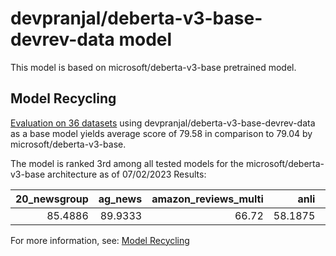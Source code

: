 # devpranjal/deberta-v3-base-devrev-data model
This model is based on microsoft/deberta-v3-base pretrained model.


## Model Recycling

[Evaluation on 36 datasets](https://ibm.github.io/model-recycling/model_gain_chart?avg=0.54&mnli_lp=nan&20_newsgroup=-0.92&ag_news=-0.51&amazon_reviews_multi=-0.14&anli=-0.59&boolq=2.27&cb=5.36&cola=-0.28&copa=11.60&dbpedia=-0.40&esnli=-0.74&financial_phrasebank=3.22&imdb=-0.48&isear=-0.61&mnli=-0.30&mrpc=0.75&multirc=1.38&poem_sentiment=-3.08&qnli=0.30&qqp=0.24&rotten_tomatoes=-0.18&rte=1.77&sst2=-0.34&sst_5bins=0.66&stsb=1.16&trec_coarse=-0.56&trec_fine=0.38&tweet_ev_emoji=0.18&tweet_ev_emotion=-0.70&tweet_ev_hate=1.46&tweet_ev_irony=-2.40&tweet_ev_offensive=0.87&tweet_ev_sentiment=-0.87&wic=-0.37&wnli=1.62&wsc=-0.63&yahoo_answers=0.47&model_name=devpranjal%2Fdeberta-v3-base-devrev-data&base_name=microsoft%2Fdeberta-v3-base) using devpranjal/deberta-v3-base-devrev-data as a base model yields average score of 79.58 in comparison to 79.04 by microsoft/deberta-v3-base.

The model is ranked 3rd among all tested models for the microsoft/deberta-v3-base architecture as of 07/02/2023
Results:

|   20_newsgroup |   ag_news |   amazon_reviews_multi |    anli |   boolq |      cb |    cola |   copa |   dbpedia |   esnli |   financial_phrasebank |   imdb |   isear |    mnli |   mrpc |   multirc |   poem_sentiment |    qnli |     qqp |   rotten_tomatoes |     rte |    sst2 |   sst_5bins |    stsb |   trec_coarse |   trec_fine |   tweet_ev_emoji |   tweet_ev_emotion |   tweet_ev_hate |   tweet_ev_irony |   tweet_ev_offensive |   tweet_ev_sentiment |     wic |   wnli |     wsc |   yahoo_answers |
|---------------:|----------:|-----------------------:|--------:|--------:|--------:|--------:|-------:|----------:|--------:|-----------------------:|-------:|--------:|--------:|-------:|----------:|-----------------:|--------:|--------:|------------------:|--------:|--------:|------------:|--------:|--------------:|------------:|-----------------:|-------------------:|----------------:|-----------------:|---------------------:|---------------------:|--------:|-------:|--------:|----------------:|
|        85.4886 |   89.9333 |                  66.72 | 58.1875 | 85.2599 | 80.3571 | 86.2895 |     70 |   79.0333 | 91.1849 |                   87.7 | 94.012 | 71.2516 | 89.4833 | 89.951 |   63.6345 |          83.6538 | 93.8129 | 92.0257 |           90.2439 | 84.1155 | 94.7248 |     57.6471 | 91.4423 |          97.2 |        91.4 |           46.374 |            83.2512 |         57.6768 |          77.4235 |              85.9302 |              70.9297 | 70.8464 | 71.831 | 63.4615 |            72.5 |


For more information, see: [Model Recycling](https://ibm.github.io/model-recycling/)
